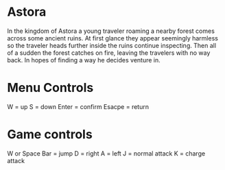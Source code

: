 # Astora

In the kingdom of Astora a young traveler roaming a nearby forest comes across some ancient ruins. 
At first glance they appear seemingly harmless so the traveler heads further inside the ruins continue inspecting. 
Then all of a sudden the forest catches on fire, leaving the travelers with no way back. 
In hopes of finding a way he decides venture in.

# Menu Controls

W = up
S = down
Enter = confirm
Esacpe = return

# Game controls

W or Space Bar = jump
D = right
A = left
J = normal attack
K = charge attack

